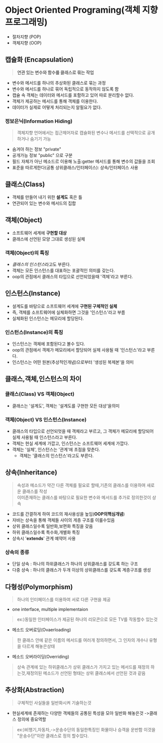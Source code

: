 # Object Oriented Programing(객체 지향 프로그래밍)
- 절차지향 (POP)
- 객체지향 (OOP)
## 캡슐화 (Encapsulation)
>**연관 있는 변수와 함수를 클래스로 묶는 작업**
- 변수와 메서드를 하나의 추상화된 클래스로 묶는 과정
- 변수와 메서드를 하나로 묶어 독립적으로 동작하지 않도록 함 
- 캡슐 속 객체는 데이터와 메서드를 포함하고 있어 따로 분리할수 없다.
- 객체가 제공하는 메서드를 통해 객체를 이용한다.
- 데이터가 실제로 어떻게 처리되는지 알필요가 없다.
### 정보은닉(Information Hiding)
> 객체지향 언어에서는 접근제어자로 캡슐화된 변수나 메서드를 선택적으로 공개하거나 숨기기 가능
- 숨겨야 하는 정보 "private"
- 공개가능 정보 "public" 으로 구분 
- 필드 자체가 아닌 메소드르 이용해 노출:getter 메서드를 통해 변수의 값들을 조회
- 표준을 따르게한다(공통 상위클래스/인터페이스): 상속/인터페이스 사용

## 클래스(Class)
- 객체를 만들어 내기 위한 **설계도** 혹은 틀
- 연관되어 있는 변수와 메서드의 집합
## 객체(Object)
- 소프트웨어 세계에 **구현할 대상**
- 클래스에 선언된 모양 그대로 생성된 실체
### 객체(Object)의 특징
- *클래스의 인스턴스*라고도 부른다.
- 객체는 모든 인스턴스를 대표하는 포괄적인 의미를 갖는다.
- oop의 관점에서 클래스의 타입으로 선언되었을때 '객체'라고 부른다.
## 인스턴스(Instance)
- 설계도를 바탕으로 소프트웨어 세계에 **구현된 구체적인 실체**
- 즉, 객체를 소프트웨어에 실체화하면 그것을 '인스턴스'라고 부름
- 실체화된 인스턴스는 메모리에 할당된다.
### 인스턴스(Instance)의 특징
- 인스턴스는 객체에 포함된다고 볼수 있다.
- oop의 관점에서 객체가 메모리에서 할당되어 실제 사용될 때 '인스턴스'라고 부른다.
- 인스턴스는 어떤 원본(추상적인개념)으로부터 '생성된 복제본'을 의미

## 클래스,객체,인스턴스의 차이
### 클래스(Class) VS 객체(Object)
- 클래스는 '설계도', 객체는 '설계도를 구현한 모든 대상'을의미
### 객체(Object) VS 인스턴스(Instance)
- 클래스의 타입으로 선언되엇을 때 객체라고 부르고, 그 객체가 메모리에 할당되어 실제 사용될 때 인스턴스라고 부른다.
- 객체는 현실 세계에 가깝고, 인스턴스는 소프트웨어 세계에 가깝다.
- 객체는 '실체', 인스턴스는 '관계'에 초점을 맞춘다.
    - 객체는 '클래스의 인스턴스'라고도 부른다.

## 상속(Inheritance)
>속성과 메소드가 약간 다른 객체를 필요로 할때,기존의 클래스를 이용하여 새로운 클래스를 작성<br> 이미존재하는 클래스를 바탕으로 필요한 변수와 메서드를 추가로 정의한것이 상속
- 코드를 간결하게 하여 코드의 재사용성을 높임(**OOP의핵심개념**)
- 자바는 상속을 통해 객체들 사이의 게층 구조를 이룰수있음
- 상위 클래스일수록 일반화,보편화 특징을 갖음
- 하위 클래스일수록 특수화,개별화 특징
- 상속시 '**extends**' 관계 예약어 사용
### 상속의 종류
- 단일 상속 : 하나의 하위클래스가 하나의 상위클래스를 갖도록 하는 구조
- 다중 상속 : 하나의 클래스가 두개 이상의 상위클래스를 갖도록 계층구조를 생성

## 다형성(Polymorphism)
>하나의 인터페이스를 이용하여 서로 다른 구현을 제공
- one interface, multiple implementaion
>ex:)동일한 인터페이스가 제공된 하나의 리모콘으로 모든 TV를 작동할수 있는것
- 메소드 오버로딩(Ovaerloading)
>한 클래스 안에 같은 이름의 메서드를 여러개 정의하면서, 그 인자의 개수나 유형을 다르게 해놓은상태
- 메소드 오버라이딩(Overriding)
>상속 관계에 있는 하위클래스가 상위 클래스가 가지고 있는 메서드를 재정의 하는것,재정의된 메소드가 선언된 형태는 상위 클래스에서 선언된 것과 같음

## 추상화(Abstraction)
>구체적인 사실들을 일반화시켜 기술하는것
- 현실세계에 존재하는 다양한 객체들의 공통된 특성을 모아 일반화 해놓은것 ->클래스 정의에 중요역할
>ex:)비행기,자동차,->운송수단의 동일한특징인 화물이나 승객을 운반함 이것을 "운송수단"이란 클래스로 정의 할수있다.